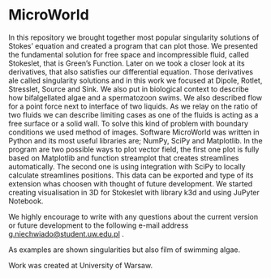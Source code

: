 # MicroWorld
In this repository we brought together most popular singularity solutions of Stokes’
equation and created a program that can plot those. 
We presented the fundamental solution for free space and incompressible fluid, called Stokeslet, that is Green’s Function. 
Later on we took a closer look at its derivatives, that also satisfies our differential equation. 
Those derivatives ale called singularity solutions and in this work we focused at Dipole, Rotlet,
Stresslet, Source and Sink. We also put in biological context to describe how bifalgellated
algae and a spermatozoon swims.
We also described flow for a point force next to interface of two liquids. As we relay on the
ratio of two fluids we can describe limiting cases as one of the fluids is acting as a free surface
or a solid wall. To solve this kind of problem with boundary conditions we used method of
images.
Software MicroWorld was written in Python and its most useful libraries are; NumPy, SciPy
and Matplotlib. In the program are two possible ways to plot vector field, the first one plot
is fully based on Matplotlib and function streamplot that creates streamlines automatically.
The second one is using integration with SciPy to locally calculate streamlines positions. This
data can be exported and type of its extension whas choosen with thought of future development.
We started creating visualisation in 3D for Stokeslet with library k3d and using JuPyter Notebook.

We highly encourage to write with any questions about the current version or future development to the following e-mail address g.niechwiado@student.uw.edu.pl .

As examples are shown singularities but also film of swimming algae.

Work was created at University of Warsaw.

